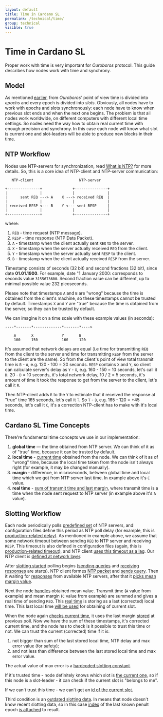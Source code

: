 ```yaml
---
layout: default
title: Time in Cardano SL
permalink: /technical/time/
group: technical
visible: true
---
```

<!-- Reviewed at 997538cf04d16c7be58b70a94729ff7757e77261 -->

# Time in Cardano SL

Proper work with time is very important for *Ouroboros* protocol. This guide
describes how nodes work with time and synchrony.

## Model

As mentioned [earlier](/technical/#high-level-overview), from *Ouroboros'* point
of view time is divided into *epochs* and every epoch is divided into *slots*.
Obviously, all nodes have to work with epochs and slots synchronously: each node
have to know when previous slot ends and when the next one begins. The problem
is that all nodes work worldwide, on different computers with different local
time settings. So nodes need the way how to obtain real current time with enough
precision and synchrony. In this case each node will know what slot is current
one and slot-leaders will be able to produce new blocks in their time.

## NTP Workflow

Nodes use NTP-servers for synchronization, read [What is
NTP?](http://www.ntp.org/ntpfaq/NTP-s-def.htm) for more details. So, this is a
core idea of NTP-client and NTP-server communication:

       NTP-client                     NTP-server

    +---------------+              +---------------+
    |               |              |               |
    |      sent REQ ---> A    X ---> received REQ  |
    |               |              |               |
    | received RESP <--- B    Y <--- sent RESP     |
    |               |              |               |
    +---------------+              +---------------+

where:

1.  `REQ` - time request (NTP message).
2.  `RESP` - time response (NTP Data Packet).
3.  `A` - timestamp when the client actually sent `REQ` to the server.
4.  `X` - timestamp when the server actually received `REQ` from the client.
5.  `Y` - timestamp when the server actually sent `RESP` to the client.
6.  `B` - timestamp when the client actually received `RESP` from the server.

Timestamp consists of seconds (32 bit) and second fractions (32 bit), since date
**01.01.1900**. For example, date "1 January 2000: corresponds to seconds value
`3155673600`. Second fraction value can be different, up to minimal possible
value 232 picoseconds.

Please note that timestamps `A` and `B` are "wrong" because the time is obtained
from the client's machine, so these timestamps cannot be trusted by default.
Timestamps `X` and `Y` are "true" because the time is obtained from the server,
so they can be trusted by default.

We can imagine it on a time scale with these example values (in seconds):

    ----*-------*-------------*-------*---->

        A       X             Y       B
        100     150           160     120

It's assumed that network delays are equal (i.e time for transmitting `REQ` from
the client to the server and time for transmitting `RESP` from the server to the
client are the same). So from the client's point of view total transmit time is
`B` - `A`, e.g. 120 - 100 = 20 seconds. `RESP` contains `X` and `Y`, so client
can calculate server's delay as `Y` - `X`, e.g. 160 - 150 = 10 seconds, let's
call it `D`. 20 - `D` = 10 seconds, it's total network delay, 10 / 2 = 5
seconds, it's amount of time it took the response to get from the server to the
client, let's call it `R`.

Then NTP-client adds `R` to the `Y` to estimate that it received the response at
"true" time 165 seconds, let's call it `T`. So `T` - `B`, e.g. 165 - 120 = +45
seconds, let's call it `C`, it's a correction NTP-client has to make with it's
local time.

## Cardano SL Time Concepts

There're fundamental time concepts we use in our implementation:

1.  **global time** — the time obtained from NTP server. We can think of it as
    of "true" time, because it can be trusted by default.
2.  **local time** - [current
    time](https://github.com/input-output-hk/cardano-sl/blob/f754d7a48294d7c434d401af12075dbe3fa4a7a9/infra/Pos/Slotting/Ntp.hs#L294)
    obtained from the node. We can think of it as of "wrong" time, because the
    local time taken from the node isn't always right (for example, it may be
    changed manually).
3.  **margin** - difference, in microseconds, between global time and local time
    which we got from NTP server last time. In example above it's `C` value.
4.  **real time** - [sum of transmit time and last
    margin](https://github.com/input-output-hk/cardano-sl/blob/f754d7a48294d7c434d401af12075dbe3fa4a7a9/infra/Pos/Slotting/Ntp.hs#L324),
    where transmit time is a time when the node sent request to NTP server (in
    example above it's `A` value).

## Slotting Workflow

Each node periodically polls [predefined
set](https://github.com/input-output-hk/cardano-sl/blob/f754d7a48294d7c434d401af12075dbe3fa4a7a9/infra/Pos/Slotting/Ntp.hs#L333)
of NTP servers, and configuration files define this period as NTP poll delay
(for example, this is [production-related
delay](https://github.com/input-output-hk/cardano-sl/blob/f754d7a48294d7c434d401af12075dbe3fa4a7a9/core/constants-prod.yaml#L49)).
As mentioned in example above, we assume that some network timeout between
sending `REQ` to NTP server and receiving `RESP`. This timeout is also defined
in configuration files (again, this is [production-related
timeout](https://github.com/input-output-hk/cardano-sl/blob/f754d7a48294d7c434d401af12075dbe3fa4a7a9/core/constants-prod.yaml#L48)),
and NTP client [uses this timeout as a
lag](https://github.com/serokell/time-warp-nt/blob/18a17e2f86341c272a5cabd9b767b8f5277dc793/src/NTP/Client.hs#L171).
Our NTP client is [defined at network
layer](https://github.com/serokell/time-warp-nt/blob/18a17e2f86341c272a5cabd9b767b8f5277dc793/src/NTP/Client.hs#L263).

After [slotting
started](https://github.com/input-output-hk/cardano-sl/blob/f754d7a48294d7c434d401af12075dbe3fa4a7a9/infra/Pos/Slotting/Ntp.hs#L306)
polling begins ([sending
queries](https://github.com/serokell/time-warp-nt/blob/18a17e2f86341c272a5cabd9b767b8f5277dc793/src/NTP/Client.hs#L161)
and [receiving
responses](https://github.com/serokell/time-warp-nt/blob/18a17e2f86341c272a5cabd9b767b8f5277dc793/src/NTP/Client.hs#L235)
are starts). NTP client formes [NTP
packet](https://github.com/serokell/time-warp-nt/blob/18a17e2f86341c272a5cabd9b767b8f5277dc793/src/NTP/Packet.hs#L74)
and [sends
query](https://github.com/serokell/time-warp-nt/blob/18a17e2f86341c272a5cabd9b767b8f5277dc793/src/NTP/Client.hs#L155).
Then it waiting for
[responses](https://github.com/serokell/time-warp-nt/blob/18a17e2f86341c272a5cabd9b767b8f5277dc793/src/NTP/Client.hs#L174)
from available NTP servers, after that it [picks mean margin
value](https://github.com/input-output-hk/cardano-sl/blob/f754d7a48294d7c434d401af12075dbe3fa4a7a9/infra/Pos/Slotting/Ntp.hs#L347).

Next the node
[handles](https://github.com/input-output-hk/cardano-sl/blob/f754d7a48294d7c434d401af12075dbe3fa4a7a9/infra/Pos/Slotting/Ntp.hs#L319)
obtained mean value. Transmit time (`A` value from example) and mean margin (`C`
value from example) are summed and gives a real time of sending `REQ`. This
[real
time](https://github.com/input-output-hk/cardano-sl/blob/f754d7a48294d7c434d401af12075dbe3fa4a7a9/infra/Pos/Slotting/Ntp.hs#L324)
is storing as a last (corrected) local time. This last local time [will be
used](https://github.com/input-output-hk/cardano-sl/blob/f754d7a48294d7c434d401af12075dbe3fa4a7a9/infra/Pos/Slotting/Ntp.hs#L214)
for obtaining of current slot.

When the node again [checks current
time](https://github.com/input-output-hk/cardano-sl/blob/f754d7a48294d7c434d401af12075dbe3fa4a7a9/infra/Pos/Slotting/Ntp.hs#L213),
it uses the last margin
[stored](https://github.com/input-output-hk/cardano-sl/blob/f754d7a48294d7c434d401af12075dbe3fa4a7a9/infra/Pos/Slotting/Ntp.hs#L325)
at previous poll. Now we have the sum of these timestamps, it's corrected
current time, and the node has to check is it possible to trust this time or
not. We can trust the current (corrected) time if it is:

1.  not bigger than sum of the last stored local time, NTP delay and max error
    value (for safety);
2.  and not less than difference between the last stored local time and max
    error value.

The actual value of max error is a [hardcoded slotting
constant](https://github.com/input-output-hk/cardano-sl/blob/189390a732ca6f6fb0d83fd9dcdc76145d6d6209/infra/Pos/Slotting/Constants.hs#L19).

If it's trusted time - node definitely knows which slot is [the current
one](https://github.com/input-output-hk/cardano-sl/blob/f754d7a48294d7c434d401af12075dbe3fa4a7a9/infra/Pos/Slotting/Ntp.hs#L170),
so if this node is a slot-leader - it can check if the current slot is "belongs
to me".

If we can't trust this time - we can't get an [id of the current
slot](https://github.com/input-output-hk/cardano-sl/blob/f754d7a48294d7c434d401af12075dbe3fa4a7a9/infra/Pos/Slotting/Ntp.hs#L186).

Third condition is an [outdated slotting
data](https://github.com/input-output-hk/cardano-sl/blob/f754d7a48294d7c434d401af12075dbe3fa4a7a9/infra/Pos/Slotting/Ntp.hs#L167).
In means that node doesn't know recent slotting data, so in this case
[index](https://github.com/input-output-hk/cardano-sl/blob/f754d7a48294d7c434d401af12075dbe3fa4a7a9/infra/Pos/Slotting/Types.hs#L29)
of the last known penult epoch [is
attached](https://github.com/input-output-hk/cardano-sl/blob/f754d7a48294d7c434d401af12075dbe3fa4a7a9/infra/Pos/Slotting/Ntp.hs#L220)
to result.
